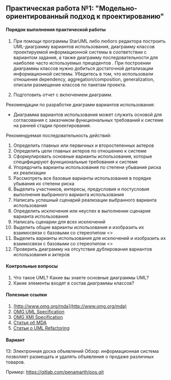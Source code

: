 ## Практическая работа №1: "Модельно-ориентированный подход к проектированию"

#### Порядок выполнения практической работы
 
1. При помощи программы StarUML либо любого редактора построить UML-диаграмму вариантов использования, диаграмму классов проектируемой информационной системы в соответствии с вариантом задания, а также диаграмму последовательности для наиболее часто используемых прецедентов . При построении диаграммы классов нужно добиться достаточной детализации информационной системы. Убедитесь в том, что использовали отношения dependency, aggregation/composition, generalization, описали размещение классов по пакетам проекта.

2. Подготовить отчет с включением диаграмм.

Рекомендации по разработке диаграмм вариантов использования:

-	Диаграмма вариантов использования может служить основой для согласования с заказчиком функциональных требований к системе на ранней стадии проектирования.

Рекомендуемая последовательность действий:

1.	Определить главных или первичных и второстепенных актеров 
2.	Определить цели главных актеров по отношению к системе 
3.	Сформулировать основные варианты использования, которые специфицируют функциональные требования к системе 
4.	Упорядочить варианты использования по степени убывания риска их реализации 
5.	Рассмотреть все базовые варианты использования в порядке убывания их степени риска 
6.	Выделить участников, интересы, предусловия и постусловия выполнения выбранного варианта использования 
7.	Написать успешный сценарий реализации выбранного варианта использования 
8.	Определить исключения или неуспех в выполнении сценария варианта использования 
9.	Написать сценарии для всех исключений 
10.	Выделить общие варианты использования и изобразить их взаимосвязи с базовыми со стереотипом <<include>> 
11.	Выделить варианты использования для исключений и изобразить их взаимосвязи с базовыми со стереотипом <<extend>> 
12.	Проверить диаграмму на отсутствие дублирования вариантов использования и актеров 

#### Контрольные вопросы

1. Что такое UML? Какие вы знаете основные диаграммы UML?
2. Какие элементы входят в состав диаграммы классов? 

#### Полезные ссылки

1. [http://www.omg.org/mda](http://www.omg.org/mda)
2. [OMG UML Specification](http://www.omg.org/spec/UML)
3. [OMG XMI Specification](http://www.omg.org/spec/XMI)
4. [Статья об MDA](https://www.osp.ru/os/2003/09/183391)
5. [Статьи о UML Refactoring](https://www.researchgate.net/publication/311856689_Model_and_Criteria_for_the_Automated_Refactoring_of_the_UML_Class_Diagrams)

#### Вариант

13: Электронная доска объявлений
Обзор: информационная система позволяет размещать и удалять объявления о продаже различных товаров.

Пример: https://gitlab.com/penamarth/pos.git

